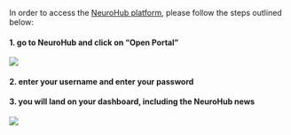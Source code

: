 In order to access the [NeuroHub platform](https://portal.neurohub.ca), please follow the steps outlined below:


#### 1. go to NeuroHub and click on “**Open Portal**” 

![](https://github.com/neurohub/neurohub_documentation/blob/master/images/portal_info.png)

#### 2. enter your username and enter your password 

#### 3. you will land on your dashboard, including the NeuroHub news 

![](https://github.com/neurohub/neurohub_documentation/blob/master/images/neurohub_dashboard.png)